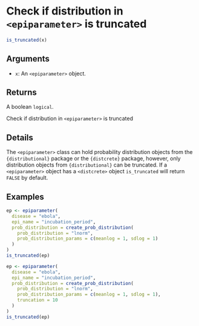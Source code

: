 # Check if distribution in `<epiparameter>` is truncated

```r
is_truncated(x)
```

## Arguments

- `x`: An `<epiparameter>` object.

## Returns

A boolean `logical`.

Check if distribution in `<epiparameter>` is truncated

## Details

The `<epiparameter>` class can hold probability distribution objects from the `{distributional}` package or the `{distcrete}` package, however, only distribution objects from `{distributional}` can be truncated. If a `<epiparameter>` object has a `<distcrete>` object `is_truncated` will return `FALSE` by default.

## Examples

```r
ep <- epiparameter(
  disease = "ebola",
  epi_name = "incubation_period",
  prob_distribution = create_prob_distribution(
    prob_distribution = "lnorm",
    prob_distribution_params = c(meanlog = 1, sdlog = 1)
  )
)
is_truncated(ep)

ep <- epiparameter(
  disease = "ebola",
  epi_name = "incubation_period",
  prob_distribution = create_prob_distribution(
    prob_distribution = "lnorm",
    prob_distribution_params = c(meanlog = 1, sdlog = 1),
    truncation = 10
  )
)
is_truncated(ep)
```
